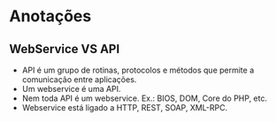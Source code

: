 # Anotações

## WebService VS API

* API é um grupo de rotinas, protocolos e métodos que permite a comunicação entre aplicações.
* Um webservice é uma API.
* Nem toda API é um webservice. Ex.: BIOS, DOM, Core do PHP, etc.
* Webservice está ligado a HTTP, REST, SOAP, XML-RPC.
